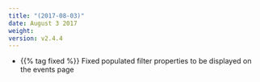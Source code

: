 ```yaml
---
title: "(2017-08-03)"
date: August 3 2017
weight:
version: v2.4.4
---
```

- {{% tag fixed %}}  Fixed populated filter properties to be displayed on the events page
